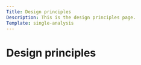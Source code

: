 ```yaml
---
Title: Design principles
Description: This is the design principles page.
Template: single-analysis
---
```


Design principles
==========================
